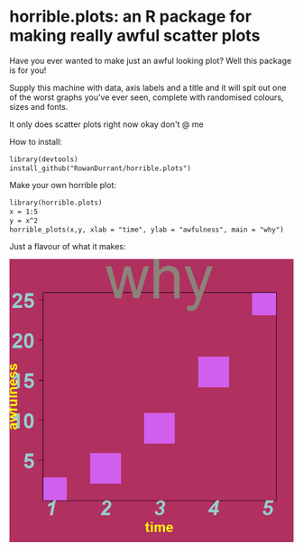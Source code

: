# horrible.plots: an R package for making really awful scatter plots

Have you ever wanted to make just an awful looking plot? Well this package is for you!

Supply this machine with data, axis labels and a title and it will spit out one of the worst graphs you've ever seen, 
complete with randomised colours, sizes and fonts.


It only does scatter plots right now okay don't @ me

How to install:
```
library(devtools)
install_github("RowanDurrant/horrible.plots")
```
Make your own horrible plot:
```
library(horrible.plots)
x = 1:5
y = x^2
horrible_plots(x,y, xlab = "time", ylab = "awfulness", main = "why")
```

Just a flavour of what it makes:

![sample of plot generated using this package](https://github.com/RowanDurrant/horrible.plots/blob/master/sample%20plot.png?raw=true)
